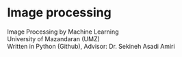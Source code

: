 # Image processing
Image Processing by Machine Learning<br />
University of Mazandaran (UMZ) <br />
Written in Python (Github), Advisor: Dr. Sekineh Asadi Amiri
